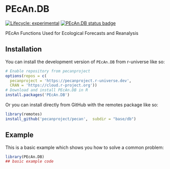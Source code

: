 
# PEcAn.DB

<!-- badges: start -->

[![Lifecycle: experimental](https://img.shields.io/badge/lifecycle-experimental-orange.svg)](https://lifecycle.r-lib.org/articles/stages.html#experimental)
[![PEcAn.DB status badge](https://pecanproject.r-universe.dev/badges/PEcAn.DB)](https://pecanproject.r-universe.dev/PEcAn.DB)

<!-- badges: end -->

PEcAn Functions Used for Ecological Forecasts and Reanalysis

## Installation

You can install the development version of `PEcAn.DB` from r-universe like so:

``` r
# Enable repository from pecanproject
options(repos = c(
  pecanproject = 'https://pecanproject.r-universe.dev',
  CRAN = 'https://cloud.r-project.org'))
# Download and install PEcAn.DB in R
install.packages('PEcAn.DB')
```

Or you can install directly from GitHub with the remotes package like so:

``` r
library(remotes)
install_github('pecanproject/pecan',  subdir = "base/db")
```

## Example

This is a basic example which shows you how to solve a common problem:

``` r
library(PEcAn.DB)
## basic example code
```

